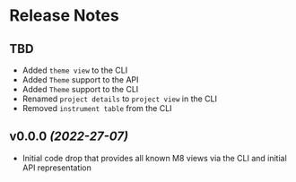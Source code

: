 # Release Notes

## TBD

* Added `theme view` to the CLI
* Added `Theme` support to the API
* Added `Theme` support to the CLI
* Renamed `project details` to `project view` in the CLI
* Removed `instrument table` from the CLI

## v0.0.0 _(2022-27-07)_

* Initial code drop that provides all known M8 views via the CLI and initial API representation
